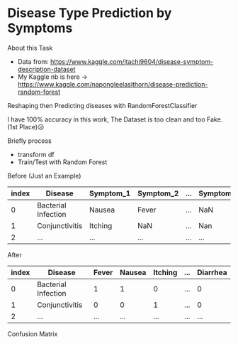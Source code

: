# Disease Type Prediction by Symptoms

About this Task
- Data from: https://www.kaggle.com/itachi9604/disease-symptom-description-dataset
- My Kaggle nb is here -> https://www.kaggle.com/napongleelasithorn/disease-prediction-random-forest

Reshaping then Predicting diseases with RandomForestClassifier



I have 100% accuracy in this work, The Dataset is too clean and too Fake. (1st Place)😥 

Briefly process
- transform df
- Train/Test with Random Forest
 
Before (Just an Example)

|index|Disease|Symptom_1|Symptom_2|...|Symptom_17|
|---|---|---|---|---|---|
|0|Bacterial Infection| Nausea | Fever |...| NaN|
|1|Conjunctivitis| Itching | NaN | ...| Nan|
|2|...| ... | ...|...|...|

After 

|index| Disease | Fever | Nausea | Itching |...| Diarrhea |
|---|---|---|---|---|---|---|
|0|Bacterial Infection|1 |1| 0| ...| 0|
|1|Conjunctivitis|0|0|1|...|0|
|2|...|...|...|...|...|...|

Confusion Matrix

